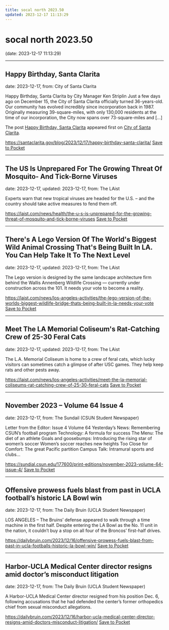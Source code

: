 ```yaml
---
title: socal north 2023.50
updated: 2023-12-17 11:13:29
---
```


# socal north 2023.50

(date: 2023-12-17 11:13:29)

---

## Happy Birthday, Santa Clarita

date: 2023-12-17, from: City of Santa Clarita

<p>Happy Birthday, Santa Clarita by City Manager Ken Striplin Just a few days ago on December 15, the City of Santa Clarita officially turned 36-years-old. Our community has evolved incredibly since incorporation back in 1987. Originally measuring 39-square-miles, with only 130,000 residents at the time of our incorporation, the City now spans over 73-square-miles and [&#8230;]</p>
<p>The post <a href="https://santaclarita.gov/blog/2023/12/17/happy-birthday-santa-clarita/">Happy Birthday, Santa Clarita</a> appeared first on <a href="https://santaclarita.gov">City of Santa Clarita</a>.</p>


<span class="feed-item-link">
<a href="https://santaclarita.gov/blog/2023/12/17/happy-birthday-santa-clarita/">https://santaclarita.gov/blog/2023/12/17/happy-birthday-santa-clarita/</a> <a href="https://getpocket.com/save" class="pocket-btn" data-lang="en" data-save-url="https://santaclarita.gov/blog/2023/12/17/happy-birthday-santa-clarita/">Save to Pocket</a>
</span>

---

## The US Is Unprepared For The Growing Threat Of Mosquito- And Tick-Borne Viruses

date: 2023-12-17, updated: 2023-12-17, from: The LAist

Experts warn that new tropical viruses are headed for the U.S. – and the country should take active measures to fend them off.

<span class="feed-item-link">
<a href="https://laist.com/news/health/the-u-s-is-unprepared-for-the-growing-threat-of-mosquito-and-tick-borne-viruses">https://laist.com/news/health/the-u-s-is-unprepared-for-the-growing-threat-of-mosquito-and-tick-borne-viruses</a> <a href="https://getpocket.com/save" class="pocket-btn" data-lang="en" data-save-url="https://laist.com/news/health/the-u-s-is-unprepared-for-the-growing-threat-of-mosquito-and-tick-borne-viruses">Save to Pocket</a>
</span>

---

## There's A Lego Version Of The World's Biggest Wild Animal Crossing That's Being Built In LA. You Can Help Take It To The Next Level

date: 2023-12-17, updated: 2023-12-17, from: The LAist

The Lego version is designed by the same landscape architecture firm behind the Wallis Annenberg Wildlife Crossing — currently under construction across the 101. It needs your vote to become a reality.

<span class="feed-item-link">
<a href="https://laist.com/news/los-angeles-activities/the-lego-version-of-the-worlds-biggest-wildlife-bridge-thats-being-built-in-la-needs-your-vote">https://laist.com/news/los-angeles-activities/the-lego-version-of-the-worlds-biggest-wildlife-bridge-thats-being-built-in-la-needs-your-vote</a> <a href="https://getpocket.com/save" class="pocket-btn" data-lang="en" data-save-url="https://laist.com/news/los-angeles-activities/the-lego-version-of-the-worlds-biggest-wildlife-bridge-thats-being-built-in-la-needs-your-vote">Save to Pocket</a>
</span>

---

## Meet The LA Memorial Coliseum's Rat-Catching Crew of 25-30 Feral Cats

date: 2023-12-17, updated: 2023-12-17, from: The LAist

The L.A. Memorial Coliseum is home to a crew of feral cats, which lucky visitors can sometimes catch a glimpse of after USC games. They help keep rats and other pests away.

<span class="feed-item-link">
<a href="https://laist.com/news/los-angeles-activities/meet-the-la-memorial-coliseums-rat-catching-crew-of-25-30-feral-cats">https://laist.com/news/los-angeles-activities/meet-the-la-memorial-coliseums-rat-catching-crew-of-25-30-feral-cats</a> <a href="https://getpocket.com/save" class="pocket-btn" data-lang="en" data-save-url="https://laist.com/news/los-angeles-activities/meet-the-la-memorial-coliseums-rat-catching-crew-of-25-30-feral-cats">Save to Pocket</a>
</span>

---

## November 2023 – Volume 64 Issue 4

date: 2023-12-17, from: The Sundail (CSUN Student Newspaper)

Letter from the Editor: Issue 4 Volume 64 Yesterday&#8217;s News: Remembering CSUN&#8217;s football program Technology: A formula for success The Menu: The diet of an athlete Goals and goosebumps: Introducing the rising star of women&#8217;s soccer Women&#8217;s soccer reaches new heights Too Close for Comfort: The great Pacific partition Campus Talk: Intramural sports and clubs...

<span class="feed-item-link">
<a href="https://sundial.csun.edu/177600/print-editions/november-2023-volume-64-issue-4/">https://sundial.csun.edu/177600/print-editions/november-2023-volume-64-issue-4/</a> <a href="https://getpocket.com/save" class="pocket-btn" data-lang="en" data-save-url="https://sundial.csun.edu/177600/print-editions/november-2023-volume-64-issue-4/">Save to Pocket</a>
</span>

---

## Offensive prowess fuels blast from past in UCLA football’s historic LA Bowl win

date: 2023-12-17, from: The Daily Bruin (UCLA Student Newspaper)

LOS ANGELES – The Bruins’ defense appeared to walk through a time machine in the first half.
Despite entering the LA Bowl as the No. 11 unit in the nation, it couldn’t buy a stop on all four of the Broncos’ first-half drives.

<span class="feed-item-link">
<a href="https://dailybruin.com/2023/12/16/offensive-prowess-fuels-blast-from-past-in-ucla-footballs-historic-la-bowl-win/">https://dailybruin.com/2023/12/16/offensive-prowess-fuels-blast-from-past-in-ucla-footballs-historic-la-bowl-win/</a> <a href="https://getpocket.com/save" class="pocket-btn" data-lang="en" data-save-url="https://dailybruin.com/2023/12/16/offensive-prowess-fuels-blast-from-past-in-ucla-footballs-historic-la-bowl-win/">Save to Pocket</a>
</span>

---

## Harbor-UCLA Medical Center director resigns amid doctor’s misconduct litigation

date: 2023-12-17, from: The Daily Bruin (UCLA Student Newspaper)

A Harbor-UCLA Medical Center director resigned from his position Dec. 6, following accusations that he had defended the center&#8217;s former orthopedics chief from sexual misconduct allegations.

<span class="feed-item-link">
<a href="https://dailybruin.com/2023/12/16/harbor-ucla-medical-center-director-resigns-amid-doctors-misconduct-litigation/">https://dailybruin.com/2023/12/16/harbor-ucla-medical-center-director-resigns-amid-doctors-misconduct-litigation/</a> <a href="https://getpocket.com/save" class="pocket-btn" data-lang="en" data-save-url="https://dailybruin.com/2023/12/16/harbor-ucla-medical-center-director-resigns-amid-doctors-misconduct-litigation/">Save to Pocket</a>
</span>



<script type="text/javascript">!function(d,i){if(!d.getElementById(i)){var j=d.createElement("script");j.id=i;j.src="https://widgets.getpocket.com/v1/j/btn.js?v=1";var w=d.getElementById(i);d.body.appendChild(j);}}(document,"pocket-btn-js");</script>

